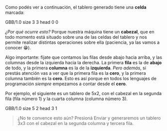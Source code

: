 Como podés ver a continuación, el tablero generado tiene una **celda** marcada:

<gs-board>
  GBB/1.0
    size 3 3
    head 0 0
</gs-board>

*¿Por qué ocurre esto?* Porque nuestra máquina tiene un **cabezal**, que en todo momento está situado sobre una de las celdas del tablero y nos permite realizar distintas operaciones sobre ella (paciencia, ya las vamos a conocer :grin:).

Algo importante: fijate que contamos las filas desde abajo hacia arriba, y las columnas desde la izquierda hacia la derecha. La primera **fila** es la de **abajo** de todo, y la primera **columna** es la de la **izquierda**. *Pero además*, si prestás atención vas a ver que la primera fila es la **cero**, y la primera columna también es la **cero**. Esto es así porque en todos los lenguajes de programación *siempre* empezamos a contar desde el **cero**.

Por ejemplo, el siguiente es un tablero de 5x2, con el cabezal en la segunda fila (fila número 1) y la cuarta columna (columna número 3).

<gs-board>
  GBB/1.0
    size 5 2
    head 3 1
</gs-board>



> ¿No te convence esto aún? Presioná Enviar y generaremos un tablero 3x3 con el cabezal en la segunda columna y tercera fila.

